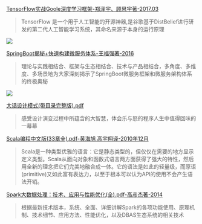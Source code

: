 [TensorFlow实战Goole深度学习框架-郑泽宇、顾思宇著-2017.03](https://pan.baidu.com/s/1mhSC0XU)
> TensorFlow 是一个用于人工智能的开源神器,是谷歌基于DistBelief进行研发的第二代人工智能学习系统，其命名来源于本身的运行原理

![](https://github.com/scalad/Book/blob/master/TensorFlow/image/TensorFlow实战Google深度学习框架.png)

[SpringBoot揭秘+快速构建微服务体系-王福强著-2016](http://pan.baidu.com/s/1bSRFWi)
> 理论与实践相结合、框架与生态相结合、技术与产品相结合，多角度、多维度、多场景地为大家深刻揭示了SpringBoot微服务框架和微服务架构体系的终极奥秘

![](https://github.com/scalad/Book/blob/master/SpringBoot/springboot.png)

[大话设计模式(带目录完整版).pdf](http://pan.baidu.com/s/1eSvjSQI)
> 感受设计演变过程中所蕴含的大智慧，体会乐与怒的程序人生中值得回味的一幕幕

[Scala编程中文版(33章全).pdf-黄海旭 高宇翔译-2010年12月](http://pan.baidu.com/s/1i4NnRqX)
> Scala是一种类型优雅的语言：它是静态类型的，但仅仅在需要的地方显示定义类型。Scala从面向对象和函数式语言两方面获得了强大的特性，然后用全新的理念把它们完美地融合成一体。它的语法是如此的轻量级，而原语(primitive)又如此富有表达力，以至于根本可以认为API的使用不会产生语法开销。

[Spark大数据处理：技术、应用与性能优化(全).pdf-高彦杰著-2014](http://pan.baidu.com/s/1c19kS6W)
> 根据最新技术版本，系统、全面、详细讲解Spark的各项功能使用、原理机制、技术细节、应用方法、性能优化，以及DBAS生态系统的相关技术
